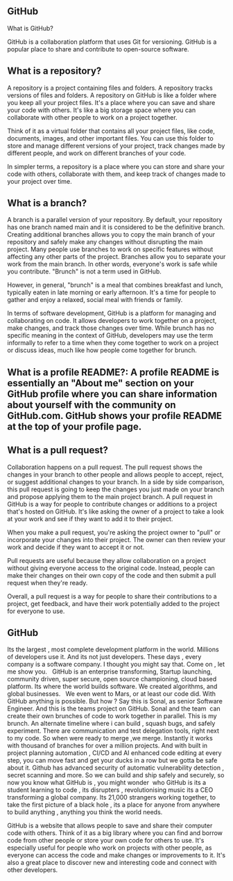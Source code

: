 ## GitHub 

What is GitHub?

GitHub is a collaboration platform that uses Git for versioning. GitHub is a popular place to share and contribute to open-source software.

## What is a repository?

A repository is a project containing files and folders. A repository tracks versions of files and folders.
A repository on GitHub is like a folder where you keep all your project files. It's a place where you can save and share your code with others. It's like a big storage space where you can collaborate with other people to work on a project together.

Think of it as a virtual folder that contains all your project files, like code, documents, images, and other important files. You can use this folder to store and manage different versions of your project, track changes made by different people, and work on different branches of your code.

In simpler terms, a repository is a place where you can store and share your code with others, collaborate with them, and keep track of changes made to your project over time.

## What is a branch?

A branch is a parallel version of your repository. By default, your repository has one branch named main and it is considered to be the definitive branch. Creating additional branches allows you to copy the main branch of your repository and safely make any changes without disrupting the main project. Many people use branches to work on specific features without affecting any other parts of the project.
Branches allow you to separate your work from the main branch. In other words, everyone's work is safe while you contribute.
"Brunch" is not a term used in GitHub.

However, in general, "brunch" is a meal that combines breakfast and lunch, typically eaten in late morning or early afternoon. It's a time for people to gather and enjoy a relaxed, social meal with friends or family.

In terms of software development, GitHub is a platform for managing and collaborating on code. It allows developers to work together on a project, make changes, and track those changes over time. While brunch has no specific meaning in the context of GitHub, developers may use the term informally to refer to a time when they come together to work on a project or discuss ideas, much like how people come together for brunch.


## What is a profile README?: A profile README is essentially an "About me" section on your GitHub profile where you can share information about yourself with the community on GitHub.com. GitHub shows your profile README at the top of your profile page.

## What is a pull request?

Collaboration happens on a pull request. The pull request shows the changes in your branch to other people and allows people to accept, reject, or suggest additional changes to your branch. In a side by side comparison, this pull request is going to keep the changes you just made on your branch and propose applying them to the main project branch.
A pull request in GitHub is a way for people to contribute changes or additions to a project that's hosted on GitHub. It's like asking the owner of a project to take a look at your work and see if they want to add it to their project.

When you make a pull request, you're asking the project owner to "pull" or incorporate your changes into their project. The owner can then review your work and decide if they want to accept it or not.

Pull requests are useful because they allow collaboration on a project without giving everyone access to the original code. Instead, people can make their changes on their own copy of the code and then submit a pull request when they're ready.

Overall, a pull request is a way for people to share their contributions to a project, get feedback, and have their work potentially added to the project for everyone to use.

## GitHub 

Its the largest , most complete development platform in the world. 
Millions of developers use it. 
And its not just developers. 
These days , every company is a software company. 
I thought you might say that. 
Come on , let me show you.  
GitHub is an enterprise transforming, Startup launching, community driven, super secure, open source championing, cloud based platform. 
Its where the world builds software. 
We created algorithms, and global businesses.  
We even went to Mars, or at least our code did. 
With GitHub anything is possible. 
But how ?
Say this is Sonal, as senior Software Engineer. And this is the teams project on GitHub. 
Sonal and the team  can create their own brunches of code to work together in parallel. 
This is my brunch. An alternate timeline where i can build , squash bugs, and safely experiment. 
There are communication and test delegation tools, right next to my code. So when were ready to merge ,we merge. 
Instantly it works with thousand of branches for over a million projects. And with built in project planning automation , CI/CD and AI enhanced code editing at every step, you can move fast and get your ducks in a row but we gotta be safe about it. Github has advanced security of automatic vulnerability detection , secret scanning and more. So we can build and ship safely and securely, so now you know what GitHub is , you might wonder  who GitHub is its a student learning to code , its disrupters , revolutionising music its a CEO transforming a global company. 
Its 21,000 strangers working together, to take the first picture of a black hole , its a place for anyone from anywhere to build anything , anything you think the world needs. 

GitHub is a website that allows people to save and share their computer code with others. Think of it as a big library where you can find and borrow code from other people or store your own code for others to use. It's especially useful for people who work on projects with other people, as everyone can access the code and make changes or improvements to it. It's also a great place to discover new and interesting code and connect with other developers.
